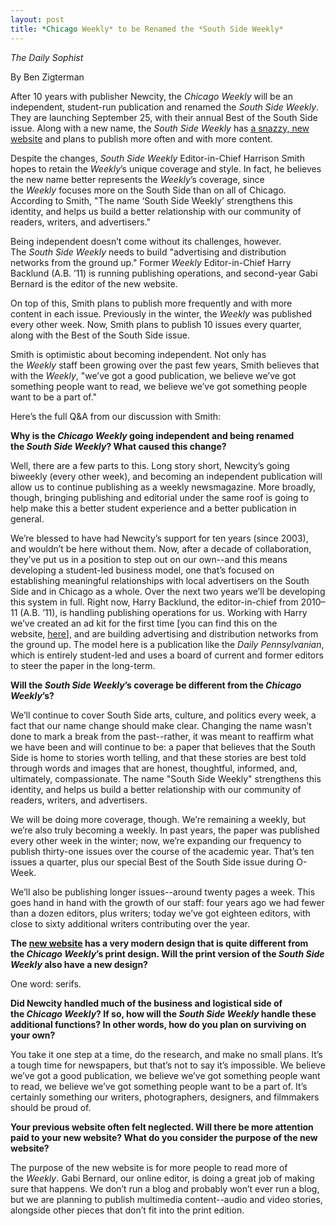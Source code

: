 ```yaml
---
layout: post
title: *Chicago Weekly* to be Renamed the *South Side Weekly*
---
```


_The Daily Sophist_

By Ben Zigterman

After 10 years with publisher Newcity, the _Chicago Weekly_ will be an independent, student-run publication and renamed the _South Side Weekly_. They are launching September 25, with their annual Best of the South Side issue. Along with a new name, the _South Side Weekly_ has [a snazzy, new website](https://t.umblr.com/redirect?z=http%3A%2F%2Fsouthsideweekly.com%2F&t=ZWI1NGYwMTc2YWFjYTVmNTNiNzI2NzU4MDc4MWVkNGFlMjY3ZThlOCxUbU4zdWpESg%3D%3D&p=&m=0) and plans to publish more often and with more content.

Despite the changes, _South Side Weekly_ Editor-in-Chief Harrison Smith hopes to retain the _Weekly_’s unique coverage and style. In fact, he believes the new name better represents the _Weekly_’s coverage, since the _Weekly_ focuses more on the South Side than on all of Chicago. According to Smith, "The name ‘South Side Weekly’ strengthens this identity, and helps us build a better relationship with our community of readers, writers, and advertisers."

Being independent doesn’t come without its challenges, however. The _South Side Weekly_ needs to build "advertising and distribution networks from the ground up." Former _Weekly_ Editor-in-Chief Harry Backlund (A.B. ’11) is running publishing operations, and second-year Gabi Bernard is the editor of the new website.

On top of this, Smith plans to publish more frequently and with more content in each issue. Previously in the winter, the _Weekly_ was published every other week. Now, Smith plans to publish 10 issues every quarter, along with the Best of the South Side issue.

Smith is optimistic about becoming independent. Not only has the _Weekly_ staff been growing over the past few years, Smith believes that with the _Weekly_, "we’ve got a good publication, we believe we’ve got something people want to read, we believe we’ve got something people want to be a part of."

Here’s the full Q&A from our discussion with Smith:

**Why is the _Chicago Weekly_ going independent and being renamed the _South Side Weekly_? What caused this change?**

Well, there are a few parts to this. Long story short, Newcity’s going biweekly (every other week), and becoming an independent publication will allow us to continue publishing as a weekly newsmagazine. More broadly, though, bringing publishing and editorial under the same roof is going to help make this a better student experience and a better publication in general.

We’re blessed to have had Newcity’s support for ten years (since 2003), and wouldn’t be here without them. Now, after a decade of collaboration, they’ve put us in a position to step out on our own--and this means developing a student-led business model, one that’s focused on establishing meaningful relationships with local advertisers on the South Side and in Chicago as a whole. Over the next two years we’ll be developing this system in full. Right now, Harry Backlund, the editor-in-chief from 2010–11 (A.B. ’11), is handling publishing operations for us. Working with Harry we’ve created an ad kit for the first time [you can find this on the website, [here](https://t.umblr.com/redirect?z=http%3A%2F%2Fsouthsideweekly.com%2Fadvertise.html&t=YjIzY2NlOTg4ZDM0MjFmZDE1YTg2NTM2Nzc1NjU0NjM3MDJjM2VkMyxUbU4zdWpESg%3D%3D&p=&m=0)], and are building advertising and distribution networks from the ground up. The model here is a publication like the _Daily Pennsylvanian_, which is entirely student-led and uses a board of current and former editors to steer the paper in the long-term.

**Will the _South Side Weekly_’s coverage be different from the _Chicago Weekly_’s?**

We’ll continue to cover South Side arts, culture, and politics every week, a fact that our name change should make clear. Changing the name wasn’t done to mark a break from the past--rather, it was meant to reaffirm what we have been and will continue to be: a paper that believes that the South Side is home to stories worth telling, and that these stories are best told through words and images that are honest, thoughtful, informed, and, ultimately, compassionate. The name "South Side Weekly" strengthens this identity, and helps us build a better relationship with our community of readers, writers, and advertisers.

We will be doing more coverage, though. We’re remaining a weekly, but we’re also truly becoming a weekly. In past years, the paper was published every other week in the winter; now, we’re expanding our frequency to publish thirty-one issues over the course of the academic year. That’s ten issues a quarter, plus our special Best of the South Side issue during O-Week.

We’ll also be publishing longer issues--around twenty pages a week. This goes hand in hand with the growth of our staff: four years ago we had fewer than a dozen editors, plus writers; today we’ve got eighteen editors, with close to sixty additional writers contributing over the year.

**The [new website](https://t.umblr.com/redirect?z=http%3A%2F%2Fsouthsideweekly.com%2F&t=ZWI1NGYwMTc2YWFjYTVmNTNiNzI2NzU4MDc4MWVkNGFlMjY3ZThlOCxUbU4zdWpESg%3D%3D&p=&m=0) has a very modern design that is quite different from the _Chicago Weekly_’s print design. Will the print version of the _South Side Weekly_ also have a new design?**

One word: serifs.

**Did Newcity handled much of the business and logistical side of the _Chicago Weekly_? If so, how will the _South Side Weekly_ handle these additional functions? In other words, how do you plan on surviving on your own?**

You take it one step at a time, do the research, and make no small plans. It’s a tough time for newspapers, but that’s not to say it’s impossible. We believe we’ve got a good publication, we believe we’ve got something people want to read, we believe we’ve got something people want to be a part of. It’s certainly something our writers, photographers, designers, and filmmakers should be proud of.

**Your previous website often felt neglected. Will there be more attention paid to your new website? What do you consider the purpose of the new website?**

The purpose of the new website is for more people to read more of the _Weekly_. Gabi Bernard, our online editor, is doing a great job of making sure that happens. We don’t run a blog and probably won’t ever run a blog, but we are planning to publish multimedia content--audio and video stories, alongside other pieces that don’t fit into the print edition.